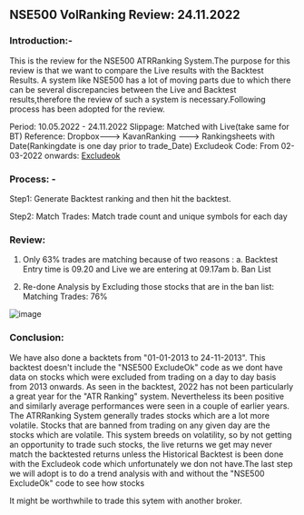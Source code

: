 ## NSE500 VolRanking Review: 24.11.2022

### Introduction:-

This is the review for the NSE500 ATRRanking System.The purpose for this review is that we want to compare the Live results with the Backtest
Results. A system like NSE500 has a lot of moving parts due to which there can be several discrepancies between the Live and Backtest results,therefore the
review of such a system is necessary.Following process has been adopted for the review.

Period: 10.05.2022 - 24.11.2022
Slippage: Matched with Live(take same for BT)
Reference: Dropbox---> KavanRanking ---> Rankingsheets with Date(Rankingdate is one day prior to trade_Date)
Excludeok Code: From 02-03-2022 onwards: [Excludeok](https://github.com/qodeinvestments/Swan-Documentation/blob/main/Systems/NSE500/nse500_excludeok_24.11.2022)

### Process: - 

Step1: Generate Backtest ranking and then hit the backtest.  

Step2: Match Trades: Match trade count and unique symbols for each day

### Review:

1. Only 63% trades are matching because of two reasons : 
   a. Backtest Entry time is 09.20 and Live we are entering at 09.17am 
   b. Ban List
   
2. Re-done Analysis by Excluding those stocks that are in the ban list: Matching Trades: 76% 

![image](https://user-images.githubusercontent.com/67407393/209291834-2e19299e-0b17-4bc4-9e4a-8bf9c9a97939.png)

### Conclusion:
We have also done a backtets from "01-01-2013 to 24-11-2013". This backtest doesn't include the "NSE500 ExcludeOk" code as we dont have data on stocks
which were excluded from trading on a day to day basis from 2013 onwards. As seen in the backtest, 2022 has not been particularly a great year for the "ATR Ranking"
system. Nevertheless its been positive and similarly average performances were seen in a couple of earlier years. The ATRRanking System generally trades stocks 
which are a lot more volatile. Stocks that are banned from trading on any given day are the stocks which are volatile. This system breeds on volatility, so by not 
getting an opportunity to trade such stocks, the live returns we get may never match the backtested returns unless the Historical Backtest is been done with the 
Excludeok code which unfortunately we don not have.The last step we will adopt is to do a trend analysis with and without the "NSE500 ExcludeOk" code to see how stocks


It might be worthwhile to trade this sytem with another broker. 
           
               
